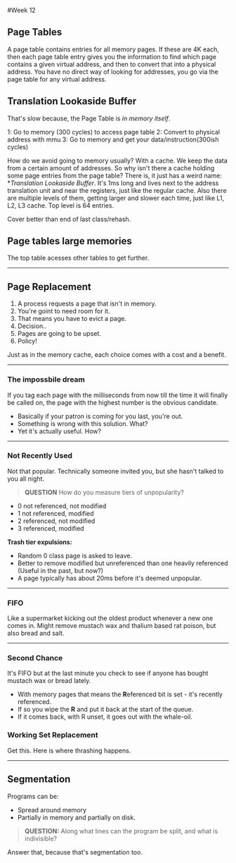 #Week 12

## Page Tables
A page table contains entries for all memory pages. If these are 4K each, then each page table entry gives you the information to find which page contains a given virtual address, and then to convert that into a physical address. You have no direct way of looking for addresses, you go via the page table for any virtual address.

## Translation Lookaside Buffer

That's slow because, the Page Table is _in memory itself_.

1: Go to memory (300 cycles) to access page table
2: Convert to physical address with mmu
3: Go to memory and get your data/instruction(300ish cycles)

How do we avoid going to memory usually? With a cache. We keep the data from a certain amount of addresses. So why isn't there a cache holding some page entries from the page table? There is, it just has a weird name: **Translation Lookaside Buffer*. It's 1ms long and lives next to the address translation unit and near the registers, just like the regular cache. Also there are multiple levels of them, getting larger and slower each time, just like L1, L2, L3 cache.
Top level is 64 entries.

Cover better than end of last class/rehash.

## Page tables large memories

The top table acesses other tables to get further.
___

## Page Replacement

1. A process requests a page that isn't in memory.
2. You're goint to need room for it. 
3. That means you have to evict a page.
4. Decision..
5. Pages are going to be upset.
6. Policy!
   
Just as in the memory cache, each  choice comes with a cost and a benefit. 

___

### The impossbile dream
If you tag each page with the milliseconds from now till the time it will finally be called on, the page with the highest number is the obvious candidate.
 * Basically if your patron is coming for you last, you're out.
 * Something is wrong with this solution. What?
 * Yet it's actually useful. How?

___

### Not Recently Used

Not that popular. Technically someone invited you, but she hasn't talked to you all night. 

> **QUESTION**
> How do you measure tiers of unpopularity?

  - 0 not referenced, not modified
  - 1 not referenced, modified 
  - 2 referenced, not modified
  - 3 referenced, modified

**Trash tier expulsions:** 
* Random 0 class page is asked to leave.
* Better to remove modified but unreferenced than one heavily referenced (Useful in the past, but now?) 
* A page typically has about 20ms before it's deemed unpopular.

___

### FIFO

Like a supermarket kicking out the oldest product whenever a new one comes in. Might remove mustach wax and thalium based rat poison, but also bread and salt.

___

### Second Chance

It's FIFO but at the last minute you check to see if anyone has bought mustach wax or bread lately. 

* With memory pages that means the **R**eferenced bit is set - it's recently referenced. 
* If so you wipe the **R** and put it back at the start of the queue.
* If it comes back, with R unset, it goes out with the whale-oil.


### Working Set Replacement

Get this.
Here is where thrashing happens.

___

## Segmentation
Programs can be:
* Spread around memory
* Partially in memory and partially on disk.

> **QUESTION:**
> Along what lines can the program be split, and what is indivisible?

Answer that, because that's segmentation too.